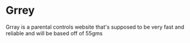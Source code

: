 # Grrey
Grray is a parental controls website that's supposed to be very fast and reliable and will be based off of 55gms

